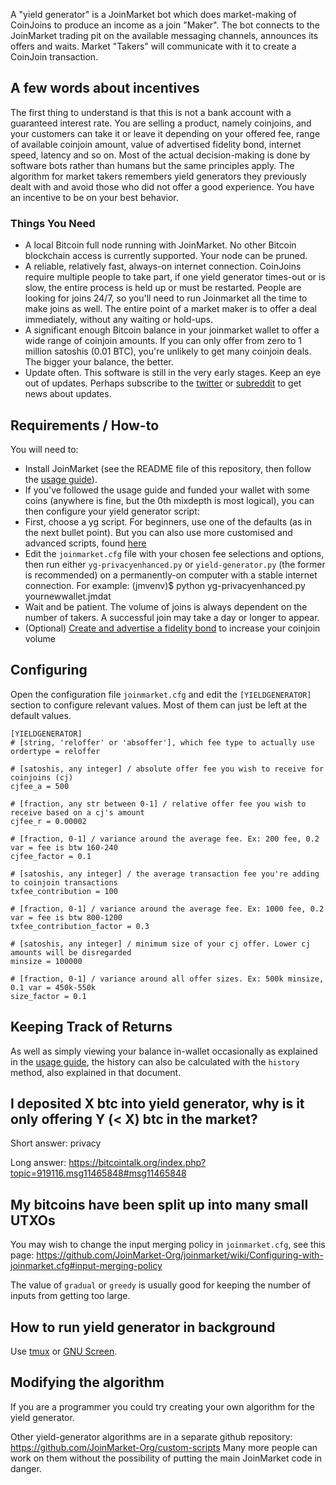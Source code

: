 A "yield generator" is a JoinMarket bot which does market-making of CoinJoins to produce an income as a join "Maker". The bot connects to the JoinMarket trading pit on the available messaging channels, announces its offers and waits. Market "Takers" will communicate with it to create a CoinJoin transaction.

## A few words about incentives
The first thing to understand is that this is not a bank account with a guaranteed interest rate. You are selling a product, namely coinjoins, and your customers can take it or leave it depending on your offered fee, range of available coinjoin amount, value of advertised fidelity bond, internet speed, latency and so on. Most of the actual decision-making is done by software bots rather than humans but the same principles apply. The algorithm for market takers remembers yield generators they previously dealt with and avoid those who did not offer a good experience. You have an incentive to be on your best behavior.

### Things You Need
+ A local Bitcoin full node running with JoinMarket. No other Bitcoin blockchain access is currently supported. Your node can be pruned.
+ A reliable, relatively fast, always-on internet connection. CoinJoins require multiple people to take part, if one yield generator times-out or is slow, the entire process is held up or must be restarted. People are looking for joins 24/7, so you'll need to run Joinmarket all the time to make joins as well. The entire point of a market maker is to offer a deal immediately, without any waiting or hold-ups.
+ A significant enough Bitcoin balance in your joinmarket wallet to offer a wide range of coinjoin amounts. If you can only offer from zero to 1 million satoshis (0.01 BTC), you're unlikely to get many coinjoin deals. The bigger your balance, the better.
+ Update often. This software is still in the very early stages. Keep an eye out of updates. Perhaps subscribe to the [twitter](https://twitter.com/joinmarket/) or [subreddit](https://www.reddit.com/r/joinmarket) to get news about updates.

## Requirements / How-to
You will need to:
+ Install JoinMarket (see the README file of this repository, then follow the [usage guide](USAGE.md)).
+ If you've followed the usage guide and funded your wallet with some coins (anywhere is fine, but the 0th mixdepth is most logical), you can then configure your yield generator script:
+ First, choose a yg script. For beginners, use one of the defaults (as in the next bullet point). But you can also use more customised and advanced scripts, found [here](https://github.com/Joinmarket-Org/custom-scripts)
+ Edit the `joinmarket.cfg` file with your chosen fee selections and options, then run either `yg-privacyenhanced.py` or `yield-generator.py` (the former is recommended) on a permanently-on computer with a stable internet connection. For example:
        (jmvenv)$ python yg-privacyenhanced.py yournewwallet.jmdat
+ Wait and be patient. The volume of joins is always dependent on the number of takers. A successful join may take a day or longer to appear.
+ (Optional) [Create and advertise a fidelity bond](fidelity-bonds.md) to increase your coinjoin volume

## Configuring
Open the configuration file `joinmarket.cfg` and edit the `[YIELDGENERATOR]` section to configure relevant values. Most of them can just be left at the default values.

    [YIELDGENERATOR]
    # [string, 'reloffer' or 'absoffer'], which fee type to actually use
    ordertype = reloffer

    # [satoshis, any integer] / absolute offer fee you wish to receive for coinjoins (cj)
    cjfee_a = 500

    # [fraction, any str between 0-1] / relative offer fee you wish to receive based on a cj's amount
    cjfee_r = 0.00002

    # [fraction, 0-1] / variance around the average fee. Ex: 200 fee, 0.2 var = fee is btw 160-240
    cjfee_factor = 0.1

    # [satoshis, any integer] / the average transaction fee you're adding to coinjoin transactions
    txfee_contribution = 100

    # [fraction, 0-1] / variance around the average fee. Ex: 1000 fee, 0.2 var = fee is btw 800-1200
    txfee_contribution_factor = 0.3

    # [satoshis, any integer] / minimum size of your cj offer. Lower cj amounts will be disregarded
    minsize = 100000

    # [fraction, 0-1] / variance around all offer sizes. Ex: 500k minsize, 0.1 var = 450k-550k
    size_factor = 0.1

## Keeping Track of Returns

As well as simply viewing your balance in-wallet occasionally as explained in the [usage guide](USAGE.md), the history can also be calculated with the `history` method, also explained in that document.

## I deposited X btc into yield generator, why is it only offering Y (< X) btc in the market?

Short answer: privacy

Long answer: https://bitcointalk.org/index.php?topic=919116.msg11465848#msg11465848

## My bitcoins have been split up into many small UTXOs

You may wish to change the input merging policy in `joinmarket.cfg`, see this page: https://github.com/JoinMarket-Org/joinmarket/wiki/Configuring-with-joinmarket.cfg#input-merging-policy

The value of `gradual` or `greedy` is usually good for keeping the number of inputs from getting too large.

## How to run yield generator in background

Use [tmux](https://man.openbsd.org/OpenBSD-current/man1/tmux.1) or [GNU Screen](https://www.gnu.org/software/screen/).

## Modifying the algorithm
If you are a programmer you could try creating your own algorithm for the yield generator.

Other yield-generator algorithms are in a separate github repository: https://github.com/JoinMarket-Org/custom-scripts Many more people can work on them without the possibility of putting the main JoinMarket code in danger.
